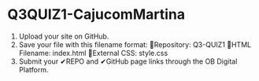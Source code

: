 # Q3QUIZ1-CajucomMartina
1. Upload your site on GitHub.
2. Save your file with this filename format: 
      💜Repository: Q3-QUIZ1
      💜HTML Filename: index.html
      💜External CSS: style.css
3. Submit your ✔REPO and ✔GitHub page links through the OB Digital Platform.

